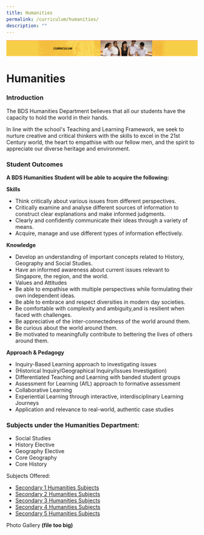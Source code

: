 ```yaml
---
title: Humanities
permalink: /curriculum/humanities/
description: ""
---
```

![](/images/Curriculum.png)

Humanities
==========

### Introduction

The BDS Humanities Department believes that all our students have the capacity to hold the world in their hands.    

  

In line with the school's Teaching and Learning Framework, we seek to nurture creative and critical thinkers with the skills to excel in the 21st Century world, the heart to empathise with our fellow men, and the spirit to appreciate our diverse heritage and environment.

### Student Outcomes 

**A BDS Humanities Student will be able to acquire the following:**

**Skills**

* Think critically about various issues from different perspectives. 
* Critically examine and analyse different sources of information to construct clear explanations and make informed judgments.      
* Clearly and confidently communicate their ideas through a variety of means.       
* Acquire, manage and use different types of information effectively. 

**Knowledge**

* Develop an understanding of important concepts related to History, Geography and Social Studies. 
* Have an informed awareness about current issues relevant to Singapore, the region, and the world. 
* Values and Attitudes
* Be able to empathise with multiple perspectives while formulating their own independent ideas.
* Be able to embrace and respect diversities in modern day societies. 
* Be comfortable with complexity and ambiguity,and is resilient when faced with challenges. 
* Be appreciative of the inter-connectedness of the world around them. 
* Be curious about the world around them. 
* Be motivated to meaningfully contribute to bettering the lives of others around them.

**Approach & Pedagogy**

* Inquiry-Based Learning approach to investigating issues 
* (Historical Inquiry/Geographical Inquiry/Issues Investigation)       
* Differentiated Teaching and Learning with banded student groups      
* Assessment for Learning (AfL) approach to formative assessment       
* Collaborative Learning       
* Experiential Learning through interactive, interdisciplinary Learning Journeys      
* Application and relevance to real-world, authentic case studies

### Subjects under the Humanities Department:

* Social Studies
* History Elective
* Geography Elective 
* Core Geography
* Core History

Subjects Offered: 
* [Secondary 1 Humanities Subjects](/files/sec%201.pdf)
* [Secondary 2 Humanities Subjects](/files/Secondary%202%20Humanities%20Subjects.pdf)
* [Secondary 3 Humanities Subjects](/files/Secondary%203%20Humanities%20Subjects.pdf)
* [Secondary 4 Humanities Subjects](/files/Secondary%204%20Humanities%20Subjects.pdf)
* [Secondary 5 Humanities Subjects](/files/Secondary%205%20Humanities%20Subjects.pdf)


Photo Gallery **(file too big)**